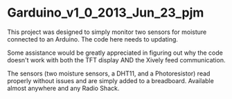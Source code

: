 Garduino_v1_0_2013_Jun_23_pjm
=============================
This project was designed to simply monitor two sensors for moisture connected to an Arduino. The code here needs to updating.

Some assistance would be greatly appreciated in figuring out why the code doesn't work with both the TFT display AND the Xively feed communication.

The sensors (two moisture sensors, a DHT11, and a Photoresistor) read properly without issues and are simply added to a breadboard. Available almost anywhere and any Radio Shack.
